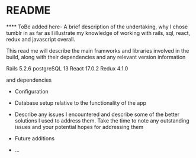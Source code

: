 # README

**** ToBe added here- A brief description of the undertaking, why I chose tumblr in as far as I illustrate my knowledge of working with rails, sql, react, redux and javascript overall. 

This read me will describe the main framworks and libraries involved in the build, along with their dependencies and any relevant version information





Rails 5.2.6
postgreSQL 13
React 17.0.2
Redux 4.1.0

and dependencies


* Configuration

* Database setup relative to the functionality of the app

* Describe any issues I encountered and describe some of the better solutions I used to address them. Take the time to note any outstanding issues and your potential hopes for addressing them

* Future additions 

* ...
